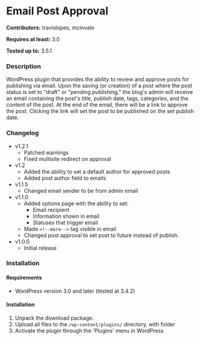 # Email Post Approval
**Contributors:** travislopes, mcinvale

**Requires at least:** 3.0

**Tested up to:** 3.5.1

### Description
WordPress plugin that provides the ability to review and approve posts for publishing via email. Upon the saving (or creation) of a post where the post status is set to "draft" or "pending publishing," the blog's admin will receive an email containing the post's title, publish date, tags, categories, and the content of the post. At the end of the email, there will be a link to approve the post. Clicking the link will set the post to be published on the set publish date.

### Changelog
* v1.2.1
	* Patched warnings
	* Fixed multisite redirect on approval
* v1.2
	* Added the ability to set a default author for approved posts
	* Added post author field to emails
* v1.1.5
	* Changed email sender to be from admin email
* v1.1.0
	* Added options page with the ability to set:
		* Email recipient
		* Information shown in email
		* Statuses that trigger email
	* Made `<!--more-->` tag visible in email 
	* Changed post approval to set post to future instead of publish.
* v1.0.0
	* Initial release

### Installation
#### Requirements
* WordPress version 3.0 and later (tested at 3.4.2)

#### Installation
1. Unpack the download package.
1. Upload all files to the `/wp-content/plugins/` directory, with folder
1. Activate the plugin through the 'Plugins' menu in WordPress
